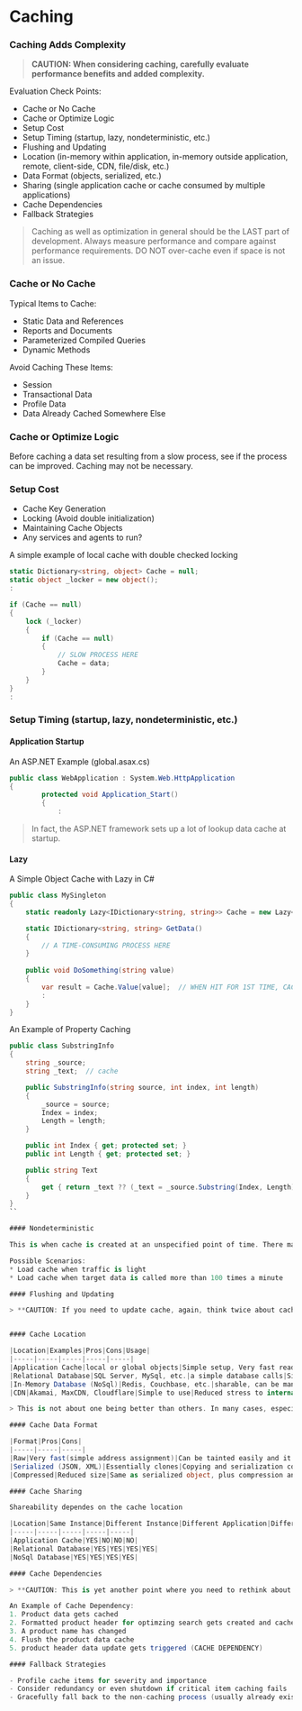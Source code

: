 # Caching


### Caching Adds Complexity
> **CAUTION: When considering caching, carefully evaluate performance benefits and added complexity.**

Evaluation Check Points:
* Cache or No Cache
* Cache or Optimize Logic
* Setup Cost
* Setup Timing (startup, lazy, nondeterministic, etc.)
* Flushing and Updating
* Location (in-memory within application, in-memory outside application, remote, client-side, CDN, file/disk, etc.)
* Data Format (objects, serialized, etc.)
* Sharing (single application cache or cache consumed by multiple applications)
* Cache Dependencies
* Fallback Strategies

> Caching as well as optimization in general should be the LAST part of development. Always measure performance and compare against performance requirements. DO NOT over-cache even if space is not an issue.

### Cache or No Cache

Typical Items to Cache:
- Static Data and References
- Reports and Documents
- Parameterized Compiled Queries
- Dynamic Methods

Avoid Caching These Items:
- Session
- Transactional Data
- Profile Data
- Data Already Cached Somewhere Else


### Cache or Optimize Logic

Before caching a data set resulting from a slow process, see if the process can be improved. Caching may not be necessary.

### Setup Cost

- Cache Key Generation
- Locking (Avoid double initialization)
- Maintaining Cache Objects
- Any services and agents to run?

A simple example of local cache with double checked locking 
``` csharp
static Dictionary<string, object> Cache = null;
static object _locker = new object();
:

if (Cache == null)
{
    lock (_locker)
    {
        if (Cache == null)
        {
            // SLOW PROCESS HERE
            Cache = data;                       
        }
    }
}
:
```

### Setup Timing (startup, lazy, nondeterministic, etc.)

#### Application Startup

An ASP.NET Example (global.asax.cs)
``` csharp
public class WebApplication : System.Web.HttpApplication
{
        protected void Application_Start()
        {
            :
```

> In fact, the ASP.NET framework sets up a lot of lookup data cache at startup.

#### Lazy

A Simple Object Cache with Lazy<T> in C#
``` csharp
public class MySingleton
{
    static readonly Lazy<IDictionary<string, string>> Cache = new Lazy<IDictionary<string, string>>(() => GetData());

    static IDictionary<string, string> GetData()
    {
        // A TIME-CONSUMING PROCESS HERE
    }
    
    public void DoSomething(string value)
    {
        var result = Cache.Value[value];  // WHEN HIT FOR 1ST TIME, CACHE GETS LOADED..
        :
    }
}
```

An Example of Property Caching
``` csharp
public class SubstringInfo
{
    string _source;
    string _text;  // cache

    public SubstringInfo(string source, int index, int length)
    {
        _source = source;
        Index = index;
        Length = length;
    }

    public int Index { get; protected set; }
    public int Length { get; protected set; }

    public string Text
    {
        get { return _text ?? (_text = _source.Substring(Index, Length)); }  // 2nd time will skip the processing...
    }
}
``

#### Nondeterministic

This is when cache is created at an unspecified point of time. There may be a timer, a counter, or a sophisticated algorithm that decides when to create cache.

Possible Scenarios:
* Load cache when traffic is light
* Load cache when target data is called more than 100 times a minute 

#### Flushing and Updating

> **CAUTION: If you need to update cache, again, think twice about caching is worth the complexity.**


#### Cache Location

|Location|Examples|Pros|Cons|Usage|
|-----|-----|-----|-----|-----|
|Application Cache|local or global objects|Simple setup, Very fast read/write|Can be tainted easily. Not sharable across multiple application instances|Fast lookup, Single-instance application|
|Relational Database|SQL Server, MySql, etc.|a simple database calls|Simple setup, sharable with different applications and instances, can store large data|copying and serialization occur|calculation results, documents, sessions|
|In-Memory Database (NoSql)|Redis, Couchbase, etc.|sharable, can be managed locally (in-memory) or remotely, low/no cost|copying and/or serialization occur|structured large data|
|CDN|Akamai, MaxCDN, Cloudflare|Simple to use|Reduced stress to internal servers|High cost, may not be so simple to set up|HTML, Javascript, CSS, JSON|

> This is not about one being better than others. In many cases, especially enterprise-level applications, different cache locations are used for different purposes.

#### Cache Data Format

|Format|Pros|Cons|
|-----|-----|-----|
|Raw|Very fast(simple address assignment)|Can be tainted easily and it's hard to notice.|
|Serialized (JSON, XML)|Essentially clones|Copying and serialization cost|
|Compressed|Reduced size|Same as serialized object, plus compression and decompression cost|

#### Cache Sharing

Shareability dependes on the cache location

|Location|Same Instance|Different Instance|Different Application|Different Servers|
|-----|-----|-----|-----|-----|
|Application Cache|YES|NO|NO|NO|
|Relational Database|YES|YES|YES|YES|
|NoSql Database|YES|YES|YES|YES|

#### Cache Dependencies

> **CAUTION: This is yet another point where you need to rethink about caching. Unless you have a very robust caching and fallback strategies, do not cache items that have dependencies on either another cache item or a non-cached item.**

An Example of Cache Dependency:
1. Product data gets cached
2. Formatted product header for optimzing search gets created and cached
3. A product name has changed
4. Flush the product data cache
5. product header data update gets triggered (CACHE DEPENDENCY)

#### Fallback Strategies

- Profile cache items for severity and importance
- Consider redundancy or even shutdown if critical item caching fails
- Gracefully fall back to the non-caching process (usually already exists as part of the setup process)




